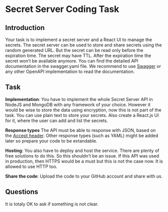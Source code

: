 # Secret Server Coding Task

## Introduction

Your task is to implement a secret server and a React UI to manage the secrets. The secret server can be used to store and share secrets
using the random generated URL. But the secret can be read only before the expiration time. The secret may have TTL. After the expiration time the secret
won’t be available anymore. You can find the detailed API documentation in the swagger.yaml file.
We recommend to use [Swagger](https://editor.swagger.io/) or any other OpenAPI implementation to
read the documentation.

## Task

**Implementation**: You have to implement the whole Secret Server API in NodeJS and MongoDB with any framework of your choice. However it would be wise to store the data using encryption, now this is not part of the task. You can use plain text to store your secrets.
Also create a React.js UI for it, where the user can add and list the secrets.

**Response types**
The API must be able to response with JSON, based on the [Accept header](https://developer.mozilla.org/en-US/docs/Web/HTTP/Headers/Accept). Other response types (such as YAML) might be added later so prepare your code to be extandable.

**Hosting**: You also have to deploy and host the service. There are plenty of free solutions to do this. So this shouldn't
be an issue. If this API was used in production, then HTTPS would be a must but this is not the case now. It is allowed to use HTTP too.

**Share the code**: Upload the code to your GitHub account and share with us.

## Questions

It is totaly OK to ask if something is not clear.
